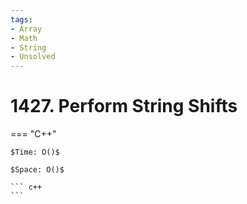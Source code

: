 ```yaml
---
tags:
- Array
- Math
- String
- Unsolved
---
```



# 1427. Perform String Shifts

=== "C++"

    $Time: O()$

    $Space: O()$

    ``` c++
    ```